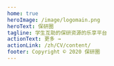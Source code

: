 ```yaml
---
home: true
heroImage: /image/logomain.png
heroText: 保研圈
tagline: 学生互助的保研资源的乐享平台
actionText: 更多 →
actionLink: /zh/CV/content/
footer: Copyright © 2020 保研圈
---
```


<template>
<v-app>
  <p class="display-1" style="text-align: center; font-weight: bold;">
    我们的理念
  </p>
  <v-container fluid>
  <v-row align="center" justify="center">
    <v-col align="center" justify="center" md="4" sm="12" xs="12" lg="4" xl="4">
      <v-card
          max-width="400px"
          min-width="250px"
          ripple
          style="background: linear-gradient(45deg,#FF5370,#ff869a);"
        >
          <v-card-text>
            <p class="display-1 white--text">
            	理念1
            </p>
            <div class="title white--text">
            	保研圈，旨在构建保研生与目标院校上岸保研生之间的桥梁。
            </div>
          </v-card-text>
      </v-card>
    </v-col>
    <v-col align="center" justify="center" md="4" sm="12" xs="12" lg="4" xl="4">
      <v-card
          max-width="400px"
          min-width="250px"
          ripple
          style="background: linear-gradient(45deg,#2ed8b6,#59e0c5);"
        >
          <v-card-text>
            <p class="display-1 white--text">
            	理念2
            </p>
            <div class="title white--text">
            	我们致力于抹平信息资源差，建立平价保研咨询秩序，还原保研最本真的样子。
            </div>
          </v-card-text>
      </v-card>
    </v-col>
    <v-col align="center" justify="center" md="4" sm="12" xs="12" lg="4" xl="4">
      <v-card
          max-width="400px"
          min-width="250px"
          ripple
          style="background: linear-gradient(45deg,#4099ff,#73b4ff);"
        >
          <v-card-text>
            <p class="display-1 white--text">
            	理念3
            </p>
            <div class="title white--text">
            	掌握院校录取标准以及相应的考核重点内容，让你在茫茫保研精英大军中先人一步！
            </div>
          </v-card-text>
      </v-card>
    </v-col>
  </v-row>
  </v-container>
  <br/><br/>
  <p class="display-1" style="text-align: center; font-weight: bold;">
    保研圈的若干特色
  </p>
  <v-container fluid>
  <v-row align="center" justify="center">
    <v-col align="center" justify="center" md="6" sm="6" xs="12" lg="6" xl="6">
      <v-card
          max-width="400px"
          min-width="250px"
          ripple
          style="background: linear-gradient(45deg,#4099ff,#73b4ff);"
        >
          <v-card-text>
            <p class="display-1 white--text">
              无中介
            </p>
            <div class="title white--text">
              保研圈自身是个公益平台，仅起到监管、传媒、培训作用。与其他商业保研咨询机构有着本质区别，这里实现了学生互助，咨询服务只在学生之间相互进行的新格局。
            </div>
          </v-card-text>
      </v-card>
    </v-col>
    <v-col align="center" justify="center" md="6" sm="6" xs="12" lg="6" xl="6">
      <v-card
          max-width="400px"
          min-width="250px"
          ripple
          style="background: linear-gradient(45deg,#2ed8b6,#59e0c5);"
        >
          <v-card-text>
            <p class="display-1 white--text">
              大神实名入驻
            </p>
            <div class="title white--text">
              保研圈入驻的每位精英硕博，都经过实名认证，并且进行offer公示，所有合作硕博同学都拿到了复数offer，人均offer收割机。快来pick你的学长/学姐！
            </div>
          </v-card-text>
      </v-card>
    </v-col>
    <v-col align="center" justify="center" md="6" sm="6" xs="12" lg="6" xl="6">
      <v-card
          max-width="400px"
          min-width="250px"
          ripple
          style="background: linear-gradient(45deg,#FFB64D,#ffcb80);"
        >
          <v-card-text>
            <p class="display-1 white--text">
              资金托管
            </p>
            <div class="title white--text">
              为保障学员权益，实行资金托管，学员不满意时，可以随时协商解除协议，退款。
            </div>
          </v-card-text>
      </v-card>
    </v-col>
    <v-col align="center" justify="center" md="6" sm="6" xs="12" lg="6" xl="6">
      <v-card
          max-width="400px"
          min-width="250px"
          ripple
          style="background: linear-gradient(45deg,#FF5370,#ff869a);"
        >
          <v-card-text>
            <p class="display-1 white--text">
              成本辅导
            </p>
            <div class="title white--text">
              我们按照硕博时间成本以及市场底价进行每年的业务调控，例如2020年我们单校辅导（1V1）平均费用不超过300元，是商业机构的十五分之一。
            </div>
          </v-card-text>
      </v-card>
    </v-col>
  </v-row>
  </v-container>
  <p class="display-1 text--primary" style="font-weight: bold; text-align: center;">
    关于我们
  </p>
  <v-container fluid>
    <v-row align="center" justify="center">
      <div class="title text--primary">
        保研圈是首个业内由精英硕博保研生组成的公益/商业并行团队。
      </div>
    </v-row>
    <v-row align="center" justify="center">
      <div class="title text--primary">
        <b>公益路线</b>：每周保研透底实用课程，群内每日无限制答疑辅导，资源干货全免费
      </div>
    </v-row>
    <v-row align="center" justify="center">
      <div class="title text--primary">
        <b>商业路线</b>：保研辅导服务，以最低花费为度量衡，打造业内最具性价比的保研辅导服务
      </div>
    </v-row>
  </v-container>
  </div>
</v-app>
</template>


<!-- <br/>

<br>
<div id="app">
<v-app id="inspire">
 <v-carousel cycle height="400" hide-delimiter-background show-arrows-on-hover>
    <v-carousel-item>
      <v-sheet color="white" height="100%">
        <v-row class="fill-height" align="center" justify="center">
          <v-img src="/image/residency.jpg"></v-img>
        </v-row>
      </v-sheet>
    </v-carousel-item>
    <v-carousel-item>
      <v-sheet height="100%">
        <v-row class="fill-height" align="center" justify="center">
          <v-img src="/image/goshimg.jpg"></v-img>
        </v-row>
      </v-sheet>
    </v-carousel-item>
        <v-carousel-item>
      <v-sheet height="100%">
        <v-row class="fill-height" align="center" justify="center">
          <v-img src="/image/summercampimg.jpg"></v-img>
        </v-row>
      </v-sheet>
    </v-carousel-item>
        </v-carousel-item>
        <v-carousel-item>
      <v-sheet height="100%">
        <v-row class="fill-height" align="center" justify="center">
          <v-img src="/image/joelimg.jpg"></v-img>
        </v-row>
      </v-sheet>
    </v-carousel-item>
 </v-carousel>
 </v-app>
 </div>
<br> -->
